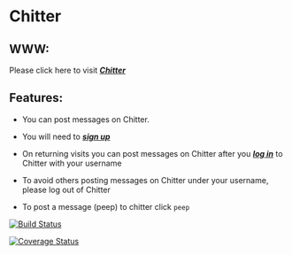 Chitter
=================

WWW:
-------
Please click here to visit ___[Chitter](https://victor-chitter.herokuapp.com/)___

Features:
-------


- You can post messages on Chitter.
- You will need to ___[sign up](<https://victor-chitter.herokuapp.com/users/new/>)___

- On returning visits you can post messages on Chitter after you ***[log in](<https://victor-chitter.herokuapp.com/sessions/new/>)*** to Chitter with your username

- To avoid others posting messages on Chitter under your username,
please log out of Chitter

-  To post a message (peep) to chitter click `peep`



<a href='https://travis-ci.org/6eff/chitter-challenge'><img src='https://travis-ci.org/6eff/chitter-challenge.svg?branch=master' alt='Build Status' /></a>

<a href='https://coveralls.io/github/6eff/chitter-challenge?branch=master'><img src='https://coveralls.io/repos/github/6eff/chitter-challenge/badge.svg?branch=master' alt='Coverage Status' /></a>
